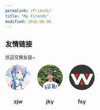 ```yaml
---
permalink: /Friends/
title: "My Firends"
modified: 2016-06-06
---
```


<h2>友情链接</h2>
<p>欢迎交换友链~</p>

<div style="display: flex; flex-wrap: wrap; gap: 20px;">

<div style="text-align: center;">
    <img src="/images/Friends/me.png" style="width: 80px; height: 80px; border-radius: 50%;" alt="reuixiy" />
    <h3><a href="https://zjwfufu.github.io" style="text-decoration: none; color: #333;">zjw</a></h3>
</div>


<div style="text-align: center;">
    <img src="/images/Friends/jky.png" style="width: 80px; height: 80px; border-radius: 50%;" alt="reuixiy" />
    <h3><a href="https://ky-ji.github.io/" style="text-decoration: none; color: #333;">jky</a></h3>
</div>

<div style="text-align: center;">
    <img src="/images/Friends/fsy.png" style="width: 80px; height: 80px; border-radius: 50%;" alt="reuixiy" />
    <h3><a href="https://github.com/XenoWYC121" style="text-decoration: none; color: #333;">fsy</a></h3>
</div>


<!-- - ![zjw](/images/Friends/me.png) 
  [zjw](https://zjwfufu.github.io)  
  "xdu智能院20级唯一真神" -->



